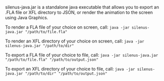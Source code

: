 silenus-java.jar is a standalone java executable that allows you to export an .FLA file or XFL directory to JSON, or render the animation to the screen using Java Graphics.

To render a FLA file of your choice on screen, call:
`java -jar silenus-java.jar "/path/to/file.fla"`

To render an XFL directory of your choice on screen, call:
`java -jar silenus-java.jar "/path/to/dir"`

To export a FLA file of your choice to file, call:
`java -jar silenus-java.jar "/path/to/file.fla" "/path/to/output.json"`

To export an XFL directory of your choice to file, call:
`java -jar silenus-java.jar "/path/to/dir" "/path/to/output.json"`